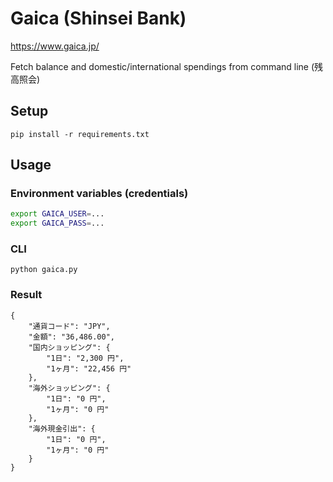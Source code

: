 # Gaica (Shinsei Bank)
https://www.gaica.jp/

Fetch balance and domestic/international spendings from command line (残高照会)

## Setup
```
pip install -r requirements.txt
```

## Usage

### Environment variables (credentials)
```bash
export GAICA_USER=...
export GAICA_PASS=...
```

### CLI
```
python gaica.py
```

### Result
```
{
    "通貨コード": "JPY",
    "金額": "36,486.00",
    "国内ショッピング": {
        "1日": "2,300 円",
        "1ヶ月": "22,456 円"
    },
    "海外ショッピング": {
        "1日": "0 円",
        "1ヶ月": "0 円"
    },
    "海外現金引出": {
        "1日": "0 円",
        "1ヶ月": "0 円"
    }
}
```
